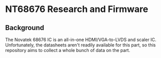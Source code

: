 # NT68676 Research and Firmware

## Background

The Novatek 68676 IC is an all-in-one HDMI/VGA-to-LVDS and scaler IC.  Unfortunately, the datasheets aren't readily available for this part, so this repository aims to collect a whole bunch of data on the part.